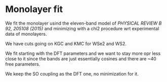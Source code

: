 # Monolayer fit

We fit the monolayer usind the eleven-band model of *PHYSICAL REVIEW B 92, 205108 (2015)* and minimizing with a chi2 procedure wrt experimental data of monolayers.

We have cuts going on KGC and KMC for WSe2 and WS2. 

We fit starting with the DFT parameters and we want to stay more opr less close to it since the bands are just essentially cosines and there are ~40 free parameters.

We keep the SO coupling as the DFT one, no minimization for it.
